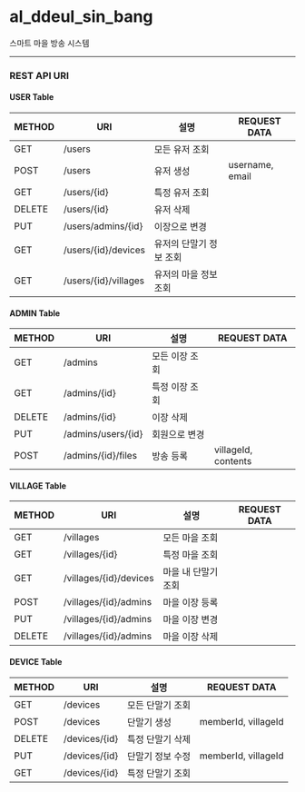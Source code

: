 # al_ddeul_sin_bang
스마트 마을 방송 시스템


<hr>

### REST API URI

#### USER Table
|METHOD|URI|설명|REQUEST DATA|
|--|--|--|--|
|GET|/users|모든 유저 조회||
|POST|/users|유저 생성|username, email|
|GET|/users/{id}|특정 유저 조회||
|DELETE|/users/{id}|유저 삭제||
|PUT|/users/admins/{id}|이장으로 변경||
|GET|/users/{id}/devices|유저의 단말기 정보 조회||
|GET|/users/{id}/villages|유저의 마을 정보 조회||

#### ADMIN Table
|METHOD|URI|설명|REQUEST DATA|
|--|--|--|--|
|GET|/admins|모든 이장 조회||
|GET|/admins/{id}|특정 이장 조회||
|DELETE|/admins/{id}|이장 삭제||
|PUT|/admins/users/{id}|회원으로 변경||
|POST|/admins/{id}/files|방송 등록|villageId, contents|

#### VILLAGE Table
|METHOD|URI|설명|REQUEST DATA|
|--|--|--|--|
|GET|/villages|모든 마을 조회||
|GET|/villages/{id}|특정 마을 조회||
|GET|/villages/{id}/devices|마을 내 단말기 조회||
|POST|/villages/{id}/admins|마을 이장 등록||
|PUT|/villages/{id}/admins|마을 이장 변경||
|DELETE|/villages/{id}/admins|마을 이장 삭제||

#### DEVICE Table
|METHOD|URI|설명|REQUEST DATA|
|--|--|--|--|
|GET|/devices|모든 단말기 조회||
|POST|/devices|단말기 생성|memberId, villageId|
|DELETE|/devices/{id}|특정 단말기 삭제||
|PUT|/devices/{id}|단말기 정보 수정|memberId, villageId|
|GET|/devices/{id}|특정 단말기 조회||
